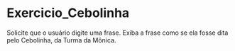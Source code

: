 # Exercicio_Cebolinha
Solicite que o usuário digite uma frase. Exiba a frase como se ela fosse dita pelo Cebolinha, da Turma da Mônica.
